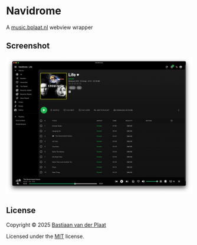 # Navidrome

A [music.bplaat.nl](https://music.bplaat.nl/) webview wrapper

## Screenshot

![Navidrome Screenshot](docs/images/screenshot.png)

## License

Copyright © 2025 [Bastiaan van der Plaat](https://github.com/bplaat)

Licensed under the [MIT](../../LICENSE) license.
